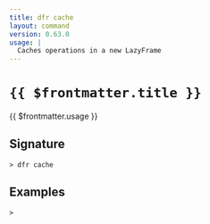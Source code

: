 ```yaml
---
title: dfr cache
layout: command
version: 0.63.0
usage: |
  Caches operations in a new LazyFrame
---
```


# `{{ $frontmatter.title }}`

<div style='white-space: pre-wrap;'>{{ $frontmatter.usage }}</div>

## Signature

```> dfr cache ```

## Examples


```shell
>
```
